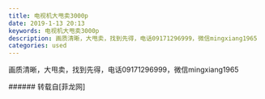 ```yaml
---
title: 电视机大甩卖3000p
date: 2019-1-13 20:13
keywords: 电视机大甩卖3000p
description: 画质清晰，大甩卖，找到先得，电话09171296999，微信mingxiang1965
categories: used
---
```

<td class="t_f" id="postmessage_2684709">

画质清晰，大甩卖，找到先得，电话09171296999，微信mingxiang1965<br/>
</td>
###### 转载自[菲龙网]